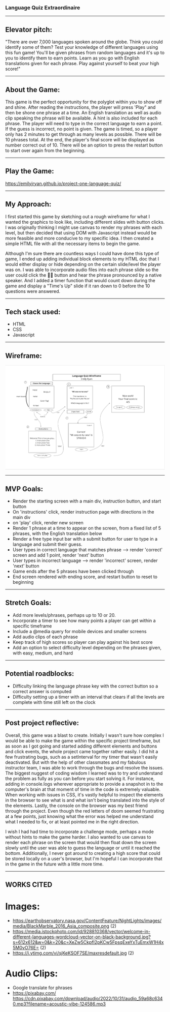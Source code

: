 ### Language Quiz Extraordinaire

---

## Elevator pitch:

"There are over 7,000 languages spoken around the globe. Think you could identify some of them? Test your knowledge of different languages using this fun game! You'll be given phrases from random languages and it's up to you to identify them to earn points. Learn as you go with English translations given for each phrase. Play against yourself to beat your high score!"

---

## About the Game:

This game is the perfect opportunity for the polyglot within you to show off and shine. After reading the instructions, the player will press 'Play" and then be shone one phrase at a time. An English translation as well as audio clip speaking the phrase will be available. A hint is also included for each phrase. The player will need to type in the correct language to earn a point. If the guess is incorrect, no point is given. The game is timed, so a player only has 2 minutes to get through as many levels as possible. There will be 10 phrases total. At the end, the player's final score will be displayed as number correct out of 10. There will be an option to press the restart button to start over again from the beginning.

---

## Play the Game:
https://emilyjryan.github.io/project-one-language-quiz/

---

## My Approach:
I first started this game by sketching out a rough wireframe for what I wanted the graphics to look like, including different slides with button clicks. I was originally thinking I might use canvas to render my phrases with each level, but then decided that using DOM with Javascript instead would be more feasible and more conducive to my specific idea. I then created a simple HTML file with all the necessary items to begin the game.

Although I'm sure there are countless ways I could have done this type of game, I ended up adding individual block elements to my HTML doc that I would either display or hide depending on the certain slide/level the player was on. I was able to incorporate audio files into each phrase slide so the user could click the 👂🏼 button and hear the phrase pronounced by a native speaker. And I added a timer function that would count down during the game and display a "Time's Up" slide if it ran down to 0 before the 10 questions were answered.

---

## Tech stack used:

- HTML
- CSS
- Javascript

---

## Wireframe:
<!-- Miro sketch -->
![Official Wireframe](./images/miro-frame-project-one.png)

---

## MVP Goals:
- Render the starting screen with a main div, instruction button, and start button
- On 'instructions' click, render instruction page with directions in the main div
- on 'play' click, render new screen
- Render 1 phrase at a time to appear on the screen, from a fixed list of 5 phrases, with the English translation below
- Render a free type input bar with a submit button for user to type in a language and submit their guess.
- User types in correct language that matches phrase --> render 'correct' screen and add 1 point, render 'next' button
- User types in incorrect language --> render 'incorrect' screen, render 'next' button
- Game ends after the 5 phrases have been clicked through
- End screen rendered with ending score, and restart button to reset to beginning

---

## Stretch Goals:
- Add more levels/phrases, perhaps up to 10 or 20.
- Incorporate a timer to see how many points a player can get within a specific timeframe
- Include a @media query for mobile devices and smaller screens
- Add audio clips of each phrase
- Keep track of high scores so player can play against his best score
- Add an option to select difficulty level depending on the phrases given, with easy, medium, and hard

---

## Potential roadblocks:
- Difficulty linking the language phrase key with the correct button so a correct answer is computed
- Difficulty setting up a timer with an interval that clears if all the levels are complete with time still left on the clock

---

## Post project reflective:
Overall, this game was a blast to create. Initially I wasn't sure how complex I would be able to make the game within the specific project timeframe, but as soon as I got going and started adding different elements and buttons and click events, the whole project came together rather easily. I did hit a few frustrating bugs, such as a setInterval for my timer that wasn't easily deactivated. But with the help of other classmates and my fabulous instructor team, I was able to work through the bugs and resolve the issues. The biggest nuggest of coding wisdom I learned was to try and understand the problem as fully as you can before you start solving it. For instance, adding in console.logs wherever appropriate to provide a snapshot in to the computer's brain at that moment of time in the code is extremely valuable. When working with issues in CSS, it's vastly helpful to inspect the elements in the browser to see what is and what isn't being translated into the style of the elements. Lastly, the console on the browser was my best friend through the project. Even though the red letters of doom seemed frustrating at a few points, just knowing what the error was helped me understand what I needed to fix, or at least pointed me in the right direction.

I wish I had had time to incorporate a challenge mode, perhaps a mode without hints to make the game harder. I also wanted to use canvas to render each phrase on the screen that would then float down the screen slowly until the user was able to guess the language or until it reached the bottom. Additionally, I never got around to creating a high score that could be stored locally on a user's browser, but I'm hopeful I can incorporate that in the game in the future with a little more time.

---

## WORKS CITED

# Images:
- https://earthobservatory.nasa.gov/ContentFeature/NightLights/images/media/BlackMarble_2016_Asia_composite.png (2)
- https://media.istockphoto.com/id/928810368/vector/welcome-in-different-languages-wordcloud-vector-on-black-background.jpg?s=612x612&w=0&k=20&c=XeZw5CkpfI2pKCw5FpsqExeYxTuEmxW1H4x5M0vO76E= (2)
- https://i.ytimg.com/vi/sjKeKSOF7SE/maxresdefault.jpg (2)

# Audio Clips:
- Google translate for phrases
- https://pixabay.com/
https://cdn.pixabay.com/download/audio/2022/10/31/audio_59a68c6340.mp3?filename=acoustic-vibe-124586.mp3
